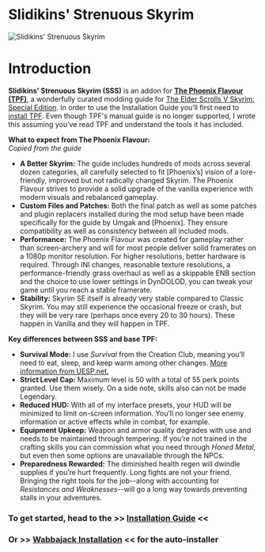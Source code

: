 # Slidikins' Strenuous Skyrim

![Slidikins' Strenuous Skyrim](https://i.imgur.com/S3Ef5We.png)

# Introduction
**Slidikins’ Strenuous Skyrim (SSS)** is an addon for **[The Phoenix Flavour (TPF)](https://thephoenixflavour.com/tpf/introduction/)**, a wonderfully curated modding guide for [The Elder Scrolls V Skyrim: Special Edition](https://store.steampowered.com/app/489830/The_Elder_Scrolls_V_Skyrim_Special_Edition/). In order to use the Installation Guide you’ll first need to [install TPF](https://github.com/Codygits/TPF-Updates/blob/main/List%20Installation.md). Even though TPF's manual guide is no longer supported, I wrote this assuming you’ve read TPF and understand the tools it has included.

**What to expect from The Phoenix Flavour:**  
*Copied from the guide*
- **A Better Skyrim:** The guide includes hundreds of mods across several dozen categories, all carefully selected to fit [Phoenix’s] vision of a lore-friendly, improved but not radically changed Skyrim. The Phoenix Flavour strives to provide a solid upgrade of the vanilla experience with modern visuals and rebalanced gameplay.
- **Custom Files and Patches:** Both the final patch as well as some patches and plugin replacers installed during the mod setup have been made specifically for the guide by Umgak and [Phoenix]. They ensure compatibility as well as consistency between all included mods.
- **Performance:** The Phoenix Flavour was created for gameplay rather than screen-archery and will for most people deliver solid framerates on a 1080p monitor resolution. For higher resolutions, better hardware is required. Through INI changes, reasonable texture resolutions, a performance-friendly grass overhaul as well as a skippable ENB section and the choice to use lower settings in DynDOLOD, you can tweak your game until you reach a stable framerate.
- **Stability:** Skyrim SE itself is already very stable compared to Classic Skyrim. You may still experience the occasional freeze or crash, but they will be very rare (perhaps once every 20 to 30 hours). These happen in Vanilla and they will happen in TPF.

**Key differences between SSS and base TPF:**
- **Survival Mode:** I use _Survival_ from the Creation Club, meaning you’ll need to eat, sleep, and keep warm among other changes. [More information from UESP.net.](https://en.uesp.net/wiki/Skyrim:Survival_Mode)
- **Strict Level Cap:** Maximum level is 50 with a total of 55 perk points granted. Use them wisely. On a side note, skills also can not be made Legendary.
- **Reduced HUD:** With all of my interface presets, your HUD will be minimized to limit on-screen information. You’ll no longer see enemy information or active effects while in combat, for example.
- **Equipment Upkeep:** Weapon and armor quality degrades with use and needs to be maintained through tempering. If you’re not trained in the crafting skills you can commission what you need through _Honed Metal_, but even then some options are unavailable through the NPCs.
- **Preparedness Rewarded:** The diminished health regen will dwindle supplies if you’re hurt frequently. Long fights are not your friend. Bringing the right tools for the job--along with accounting for _Resistances and Weaknesses_--will go a long way towards preventing stalls in your adventures.


### To get started, head to the >> [Installation Guide](Installation%20Guide.md) <<
### Or >> [Wabbajack Installation](Wabbajack.md) << for the auto-installer
